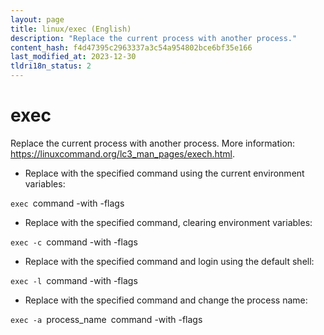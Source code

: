```yaml
---
layout: page
title: linux/exec (English)
description: "Replace the current process with another process."
content_hash: f4d47395c2963337a3c54a954802bce6bf35e166
last_modified_at: 2023-12-30
tldri18n_status: 2
---
```

# exec

Replace the current process with another process.
More information: <https://linuxcommand.org/lc3_man_pages/exech.html>.

- Replace with the specified command using the current environment variables:

`exec `<span class="tldr-var badge badge-pill bg-dark-lm bg-white-dm text-white-lm text-dark-dm font-weight-bold">command -with -flags</span>

- Replace with the specified command, clearing environment variables:

`exec -c `<span class="tldr-var badge badge-pill bg-dark-lm bg-white-dm text-white-lm text-dark-dm font-weight-bold">command -with -flags</span>

- Replace with the specified command and login using the default shell:

`exec -l `<span class="tldr-var badge badge-pill bg-dark-lm bg-white-dm text-white-lm text-dark-dm font-weight-bold">command -with -flags</span>

- Replace with the specified command and change the process name:

`exec -a `<span class="tldr-var badge badge-pill bg-dark-lm bg-white-dm text-white-lm text-dark-dm font-weight-bold">process_name</span>` `<span class="tldr-var badge badge-pill bg-dark-lm bg-white-dm text-white-lm text-dark-dm font-weight-bold">command -with -flags</span>
